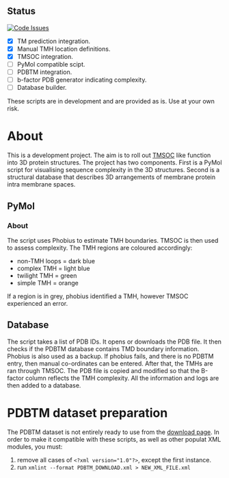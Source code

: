 ## Status

[![Code Issues](https://www.quantifiedcode.com/api/v1/project/8a4ca942e31146de8448bb69a75c384f/badge.svg)](https://www.quantifiedcode.com/app/project/8a4ca942e31146de8448bb69a75c384f)

- [x] TM prediction integration.
- [x] Manual TMH location definitions.
- [x] TMSOC integration.
- [ ] PyMol compatible scipt.
- [ ] PDBTM integration.
- [ ] b-factor PDB generator indicating complexity.
- [ ] Database builder.

These scripts are in development and are provided as is. Use at your own risk.

# About

This is a development project. The aim is to roll out [TMSOC](http://tmsoc.bii.a-star.edu.sg/) like function into 3D protein structures. The project has two components. First is a PyMol script for visualising sequence complexity in the 3D structures. Second is a structural database that describes 3D arrangements of membrane protein intra membrane spaces.

## PyMol

### About
The script uses Phobius to estimate TMH boundaries. TMSOC is then used to assess complexity. The TMH regions are coloured accordingly:
- non-TMH loops = dark blue
- complex TMH = light blue
- twilight TMH = green
- simple TMH = orange

If a region is in grey, phobius identified a TMH, however TMSOC experienced an error.

## Database
The script takes a list of PDB IDs. It opens or downloads the PDB file. It then checks if the PDBTM database contains TMD boundary information. Phobius is also used as a backup. If phobius fails, and there is no PDBTM entry, then manual co-ordinates can be entered. After that, the TMHs are ran through TMSOC. The PDB file is copied and modified so that the B-factor column reflects the TMH complexity. All the information and logs are then added to a database.


# PDBTM dataset preparation

The PDBTM dataset is not entirely ready to use from the [download page](http://pdbtm.enzim.hu/?_=/download/files). In order to make it compatible with these scripts, as well as other populat XML modules, you must:

1. remove all cases of `<?xml version="1.0"?>`, except the first instance.
2. run `xmlint --format PDBTM_DOWNLOAD.xml > NEW_XML_FILE.xml`
